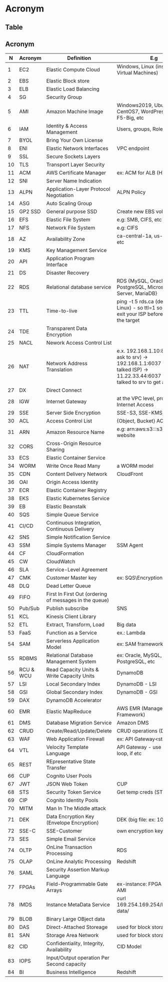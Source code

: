 # Acronym

## Table
## Acronym
| N | Acronym | Definition            | E.g                                           |
| - | ------- | --------------------- | ----------------------------------------------|
| 1 | EC2     | Elastic Compute Cloud | Windows, Linux (instances of Virtual Machines)|
| 2 | EBS     | Elastic Block store   | |
| 3 | ELB     | Elastic Load Balancing| |
| 4 | SG     | Security Group    | |
| 5 | AMI     | Amazon Machine Image  | Windows2019, Ubutnu18.04, CentOS7, WordPress, vSRX, F5-Big, etc |
| 6 | IAM     | Identity & Access Management| Users, groups, Roles, Policies |
| 7 | BYOL    | Bring Your Own License | 
| 8 | ENI     | Elastic Network Interfaces | VPC endpoint |
| 9 | SSL     | Secure Sockets Layers |
| 10 | TLS | Transport Layer Security | 
| 11 | ACM | AWS Certificate Manager | ex: ACM for ALB (HTTPS) |
| 12 | SNI | Server Name Indication |
| 13 | ALPN | Application-Layer Protocol Negotiation | ALPN Policy |
| 14 | ASG | Auto Scaling Group |
| 15 | GP2 SSD | General purpose SSD| Create new EBS volume |
| 16 | EFS | Elastic File System | e.g: SMB, CIFS, etc |
| 17 | NFS | Network File System | e.g: CIFS |
| 18 | AZ  | Availability Zone | ca-central-1a, us-west-1d, etc |
| 19 | KMS | Key Management Service | 
| 20 | API | Application Program Interface | 
| 21 | DS  | Disaster Recovery |
| 22 | RDS | Relational database service | RDS {MySQL, Oracle, Aurora, PostgreSQL, Microsoft SQL Server, MariaDB} |
| 23 | TTL | Time-to-live | ping -t 5 rds.ca (default ttl: 60 Linux) - so ttl=1 so you'll never exit your ISP before to reach the target |
| 24 | TDE | Transparent Data Encryption | |
| 25 | NACL | Nework Access Control List | |
| 26 | NAT | Network Address Translation | e.x. 192.168.1.10:80 (client to ask to srv) -> 192.168.1.1:6037 (router to talked ISP) -> 11.22.33.44:6037 (ISP) who talked to srv to get answer | 
| 27 | DX | Direct Connect | |
| 28 | IGW | Internet Gateway | at the VPC level, provide Internet Access |
| 29 | SSE | Server Side Encryption | SSE-S3, SSE-KMS, SSE-C |
| 30 | ACL | Access Control List | {Object, Bucket} ACL |
| 31 | ARN | Amazon Resource Name | e.g: arn:aws:s3:::s3-ca-website |
| 32 | CORS | Cross-Origin Resource Sharing | |
| 33 | ECS | Elastic Container Service | |
| 34 | WORM | Write Once Read Many | a WORM model |
| 35 | CDN | Content Delivery Network | CloudFront |
| 36 | OAI | Origin Access Identity | |
| 37 | ECR | Elastic Container Registry | |
| 38 | EKS | Elastic Kubernetes Service | |
| 39 | EB  | Elastic Beanstalk | |
| 40 | SQS | Simple Queue Service | |
| 41 | CI/CD | Continuous Integration, Continuous Delivery | |
| 42 | SNS | Simple Notification Service | |
| 43 | SSM | Simple Systems Manager | SSM Agent | Software can installed on EC2 or on-premise |
| 44 | CF  | CloudFormation | | 
| 45 | CW  | CloudWatch | | 
| 46 | SLA | Service-Level Agreement | |
| 47 | CMK | Customer Master key | ex: SQS\Encryption: CMK alias |
| 48 | DLQ | Dead Letter Queue | |
| 49 | FIFO | First In First Out (ordering of messages in the queue) | | 
| 50 | Pub/Sub | Publish subscribe | SNS |
| 51 | KCL | Kinesis Client Library | |
| 52 | ETL | Extract, Transform, Load | Big data |
| 53 | FaaS | Function as a Service | ex.: Lambda |
| 54 | SAM | Serverless Application Model | ex: SAM framework |
| 55 | RDBMS | Relational Database Management System | ex: Oracle, MySQL, PostgreSQL, etc | 
| 56 | RCU & WCU | Read Capacity Units & Write Capacity Units | DynamoDB |
| 57 | LSI | Local Secondary Index | DynamoDB - LSI | 
| 58 | GSI | Global Secondary Index | DynamoDB - GSI |
| 59 | DAX | DynamoDB Accelerator | |
| 60 | EMR | Elastic MapReduce | AWS EMR (Managed Hadoop Framework) | 
| 61 | DMS | Database Migration Service | Amazon DMS | 
| 62 | CRUD | Create/Read/Update/Delete | CRUD operations (DynamoDB) | 
| 63 | WAF | Web Application Firewall | ex: API Gateway\<stage>\WAF |
| 64 | VTL | Velocity Template Language | API Gateway - use VTL: for loop, if etc |
| 65 | REST | REpresentative State Transfer | |
| 66 | CUP | Cognito User Pools | |
| 67 | JWT | JSON Web Token | CUP |
| 68 | STS | Security Token Service | Get temp creds (STS) |
| 69 | CIP | Cognito Identity Pools | |
| 70 | MITM | Man In The Middle attack | |
| 71 | DEK | Data Encryption Key (Envelope Encryption) | DEK (big file: ex: 10 MB) |
| 72 | SSE-C | SSE-Customer | own encryption keys (S3) |
| 73 | SES | Simple Email Service | |
| 74 | OLTP | OnLine Transaction Processing | RDS |
| 75 | OLAP | OnLine Analytic Processing | Redshift |
| 76 | SAML | Security Assertion Markup Language | |
| 77 | FPGAs | Field-Programmable Gate Arrays | ex-instance: FPGA Developer AMI|
| 78 | IMDS | Instance MetaData Service | curl 169.254.169.254/latest/meta-data/ |
| 79 | BLOB | Binary Large OBject data | |
| 80 | DAS | Direct-Attached Storeage | used for block storage |
| 81 | SAN | Storage Area Network | used for block storage |
| 82 | CID | Confidentiality, Integrity, Availability | CID Model | 
| 83 | IOPS | Input/Output operation Per Second capacity | |
| 84 | BI | Business Intelligence | Redshift | 
